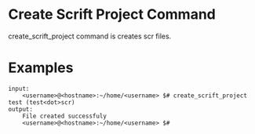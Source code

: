 # Create Scrift Project Command

create_scrift_project command is creates <dot>scr files. 

# Examples 

```
input:
    <username>@<hostname>:~/home/<username> $# create_scrift_project test (test<dot>scr)
output:
    File created successfuly
    <username>@<hostname>:~/home/<username> $# 
```
